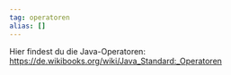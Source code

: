 ```yaml
---
tag: operatoren
alias: []
---
```


Hier findest du die Java-Operatoren: https://de.wikibooks.org/wiki/Java_Standard:_Operatoren

